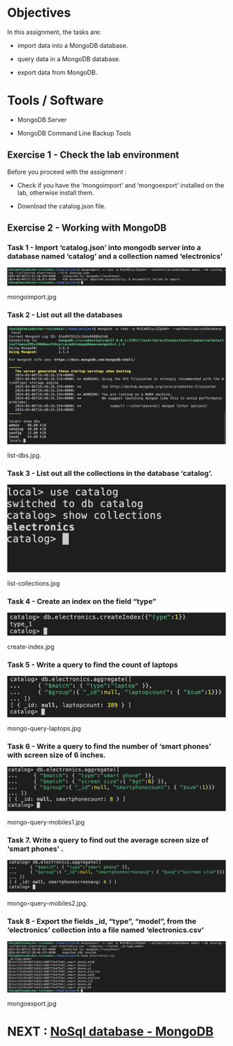# Objectives

In this assignment, the tasks are:

-   import data into a MongoDB database.

-   query data in a MongoDB database.

-   export data from MongoDB.

# Tools / Software

-   MongoDB Server

-   MongoDB Command Line Backup Tools

## Exercise 1 - Check the lab environment

Before you proceed with the assignment :

-   Check if you have the ‘mongoimport’ and ‘mongoexport’ installed on the lab, otherwise install them.

-   Download the catalog.json file.

## Exercise 2 - Working with MongoDB

### Task 1 - Import ‘catalog.json’ into mongodb server into a database named ‘catalog’ and a collection named ‘electronics’

![MongoDB Import ‘catalog.json’ into mongodb server](workscreenshots/mongoimport.png)

mongoimport.jpg

### Task 2 - List out all the databases

![MongoDB List out all the databases](workscreenshots/list-dbs.png)

list-dbs.jpg.

### Task 3 - List out all the collections in the database ‘catalog’.

![MongoDB List out all the collections in the database ‘catalog’](workscreenshots/list-collections.png)

list-collections.jpg

### Task 4 - Create an index on the field “type”

![MongoDB Create an index on the field “type”](workscreenshots/create-index.png)

create-index.jpg

### Task 5 - Write a query to find the count of laptops

![MongoDB query to find the count of laptops](workscreenshots/mongo-query-laptops.png)

mongo-query-laptops.jpg

### Task 6 - Write a query to find the number of ‘smart phones’ with screen size of 6 inches.

![MongoDB query to find the number of ‘smart phones’ with screen size of 6 inches.](workscreenshots/mongo-query-mobiles1.png)

mongo-query-mobiles1.jpg

### Task 7. Write a query to find out the average screen size of ‘smart phones’ .

![MongoDB query to find out the average screen size of ‘smart phones’](workscreenshots/mongo-query-mobiles2.png)

mongo-query-mobiles2.jpg.

### Task 8 - Export the fields \_id, “type”, “model”, from the ‘electronics’ collection into a file named ‘electronics.csv’

**![MongoDB Export fields from 'electronics' collection](workscreenshots/mongoexport.png)**

mongoexport.jpg

# NEXT : [NoSql database - MongoDB](NoSQL.md)